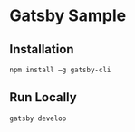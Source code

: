 # Gatsby Sample

## Installation
```command
npm install –g gatsby-cli
```
## Run Locally
```command
gatsby develop

```